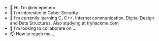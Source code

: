- 👋 Hi, I’m @recepecem
- 👀 I’m interested in Cyber Security
- 🌱 I’m currently learning C, C++, Internet communication, Digital Design and Data Structures. Also studying at tryhackme.com
- 💞️ I’m looking to collaborate on ...
- 📫 How to reach me ...

<!---
recepecem/recepecem is a ✨ special ✨ repository because its `README.md` (this file) appears on your GitHub profile.
You can click the Preview link to take a look at your changes.
--->
